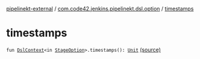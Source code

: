 [pipelinekt-external](../index.md) / [com.code42.jenkins.pipelinekt.dsl.option](index.md) / [timestamps](./timestamps.md)

# timestamps

`fun `[`DslContext`](../com.code42.jenkins.pipelinekt.dsl/-dsl-context/index.md)`<in `[`StageOption`](../com.code42.jenkins.pipelinekt.core/-stage-option.md)`>.timestamps(): `[`Unit`](https://kotlinlang.org/api/latest/jvm/stdlib/kotlin/-unit/index.html) [(source)](https://github.com/code42/pipelinekt/tree/master/dsl/src/main/kotlin/com/code42/jenkins/pipelinekt/dsl/option/OptionsDsl.kt#L40)